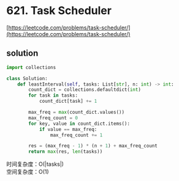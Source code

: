 # 621. Task Scheduler

[https://leetcode.com/problems/task-scheduler/](https://leetcode.com/problems/task-scheduler/)

## solution

```python
import collections

class Solution:
    def leastInterval(self, tasks: List[str], n: int) -> int:
        count_dict = collections.defaultdict(int)
        for task in tasks:
            count_dict[task] += 1

        max_freq = max(count_dict.values())
        max_freq_count = 0
        for key, value in count_dict.items():
            if value == max_freq:
                max_freq_count += 1

        res = (max_freq - 1) * (n + 1) + max_freq_count
        return max(res, len(tasks))
```

时间复杂度：O(|tasks|) <br>
空间复杂度：O(1)
